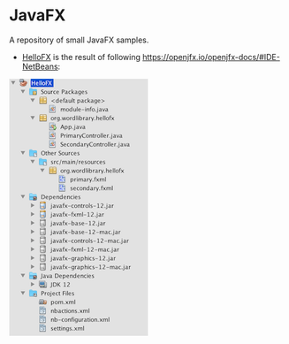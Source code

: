 # JavaFX

A repository of small JavaFX samples.

* [HelloFX](https://github.com/GeertjanWielenga/JigsawJavaModularProjectSamples/tree/master/JavaFX/HelloFX) is the result of following https://openjfx.io/openjfx-docs/#IDE-NetBeans:

<img src="../images/openjfx-jdk12.png"></img>
